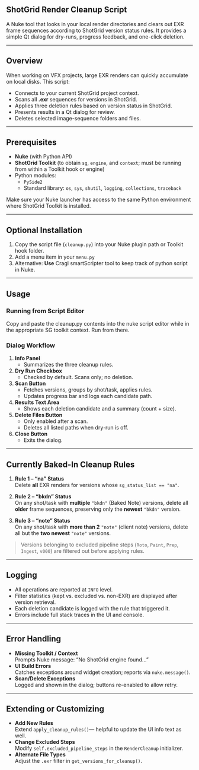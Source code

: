 ## ShotGrid Render Cleanup Script

A Nuke tool that looks in your local render directories and clears out EXR frame sequences according to ShotGrid version status rules. It provides a simple Qt dialog for dry-runs, progress feedback, and one-click deletion.

---

## Overview

When working on VFX projects, large EXR renders can quickly accumulate on local disks. This script:

- Connects to your current ShotGrid project context.  
- Scans all **.exr** sequences for versions in ShotGrid.  
- Applies three deletion rules based on version status in ShotGrid.  
- Presents results in a Qt dialog for review.  
- Deletes selected image-sequence folders and files.

---

## Prerequisites

- **Nuke** (with Python API)  
- **ShotGrid Toolkit** (to obtain `sg`, `engine`, and `context`; must be running from within a Toolkit hook or engine)  
- Python modules:  
  - `PySide2`
  - Standard library: `os`, `sys`, `shutil`, `logging`, `collections`, `traceback`

Make sure your Nuke launcher has access to the same Python environment where ShotGrid Toolkit is installed.

---

## Optional Installation

1. Copy the script file (`cleanup.py`) into your Nuke plugin path or Toolkit hook folder.  
2. Add a menu item in your `menu.py`
3. Alternative: **Use** Cragl smartScripter tool to keep track of python script in Nuke.

---

## Usage

### Running from Script Editor

Copy and paste the cleanup.py contents into the nuke script editor while in the appropriate SG toolkit context. Run from there.


### Dialog Workflow

1. **Info Panel**  
   - Summarizes the three cleanup rules.  
2. **Dry Run Checkbox**  
   - Checked by default. Scans only; no deletion.  
3. **Scan Button**  
   - Fetches versions, groups by shot/task, applies rules.  
   - Updates progress bar and logs each candidate path.  
4. **Results Text Area**  
   - Shows each deletion candidate and a summary (count + size).  
5. **Delete Files Button**  
   - Only enabled after a scan.  
   - Deletes all listed paths when dry-run is off.  
6. **Close Button**  
   - Exits the dialog.

---

## Currently Baked-In Cleanup Rules

1. **Rule 1 – “na” Status**  
   Delete **all** EXR renders for versions whose `sg_status_list == "na"`.

2. **Rule 2 – “bkdn” Status**  
   On any shot/task with **multiple** `"bkdn"` (Baked Note) versions, delete all **older** frame sequences, preserving only the **newest** `"bkdn"` version.

3. **Rule 3 – “note” Status**  
   On any shot/task with **more than 2** `"note"` (client note) versions, delete all but the **two newest** `"note"` versions.

> Versions belonging to excluded pipeline steps (`Roto`, `Paint`, `Prep`, `Ingest`, `v000`) are filtered out before applying rules.

---

## Logging

- All operations are reported at `INFO` level.  
- Filter statistics (kept vs. excluded vs. non-EXR) are displayed after version retrieval.  
- Each deletion candidate is logged with the rule that triggered it.  
- Errors include full stack traces in the UI and console.

---

## Error Handling

- **Missing Toolkit / Context**  
  Prompts Nuke message: “No ShotGrid engine found…”  
- **UI Build Errors**  
  Catches exceptions around widget creation; reports via `nuke.message()`.  
- **Scan/Delete Exceptions**  
  Logged and shown in the dialog; buttons re-enabled to allow retry.

---

## Extending or Customizing

- **Add New Rules**  
  Extend `apply_cleanup_rules()`— helpful to update the UI info text as well.  
- **Change Excluded Steps**  
  Modify `self.excluded_pipeline_steps` in the `RenderCleanup` initializer.  
- **Alternate File Types**  
  Adjust the `.exr` filter in `get_versions_for_cleanup()`.  
